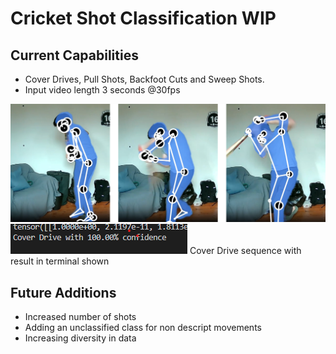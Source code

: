 # Cricket Shot Classification WIP #

## Current Capabilities ##

- Cover Drives, Pull Shots, Backfoot Cuts and Sweep Shots.
- Input video length 3 seconds @30fps

![Mediapipe](misc\pics\sequenceshots.png)
![](misc\pics\resultofshot.png)
Cover Drive sequence with result in terminal shown

## Future Additions ##
- Increased number of shots
- Adding an unclassified class for non descript movements
- Increasing diversity in data


